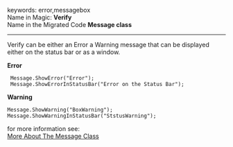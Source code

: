 ﻿keywords: error,messagebox  
Name in Magic: **Verify**  
Name in the Migrated Code **Message class**
***

Verify can be either an Error a Warning message that can be displayed either on the status bar or as a window.  

**Error**
````
 Message.ShowError("Error");  
 Message.ShowErrorInStatusBar("Error on the Status Bar");
 ````

 **Warning**
 ````
 Message.ShowWarning("BoxWarning");  
 Message.ShowWarningInStatusBar("StstusWarning");
 ````     
 
 for more information see:     
 [More About The Message Class](05_More-About-The-Message-Class.md)      